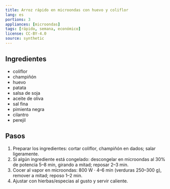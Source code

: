 ```yaml
---
title: Arroz rápido en microondas con huevo y coliflor
lang: es
portions: 3
appliances: [microondas]
tags: [rápido, semana, económico]
license: CC-BY-4.0
source: synthetic
---
```

## Ingredientes
- coliflor
- champiñón
- huevo
- patata
- salsa de soja
- aceite de oliva
- sal fina
- pimienta negra
- cilantro
- perejil

## Pasos
1. Preparar los ingredientes: cortar coliflor, champiñón en dados; salar ligeramente.
2. Si algún ingrediente está congelado: descongelar en microondas al 30% de potencia 5–8 min, girando a mitad; reposar 2–3 min.
3. Cocer al vapor en microondas: 800 W · 4–6 min (verduras 250–300 g), remover a mitad; reposo 1–2 min.
4. Ajustar con hierbas/especias al gusto y servir caliente.
